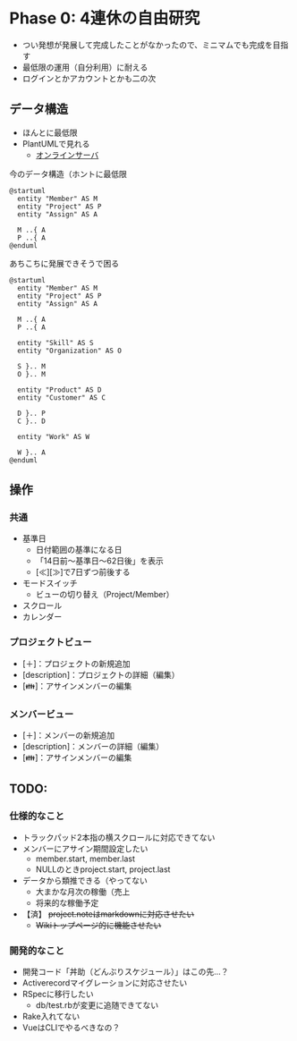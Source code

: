 # Phase 0: 4連休の自由研究

* つい発想が発展して完成したことがなかったので、ミニマムでも完成を目指す
* 最低限の運用（自分利用）に耐える
* ログインとかアカウントとかも二の次

## データ構造

* ほんとに最低限
* PlantUMLで見れる
   * [オンラインサーバ](http://www.plantuml.com/plantuml/uml/SyfFKj2rKt3CoKnELR1Io4ZDoSa70000)

今のデータ構造（ホントに最低限
```plantuml
@startuml
  entity "Member" AS M
  entity "Project" AS P
  entity "Assign" AS A

  M ..{ A
  P ..{ A
@enduml
```

あちこちに発展できそうで困る
```plantuml
@startuml
  entity "Member" AS M
  entity "Project" AS P
  entity "Assign" AS A

  M ..{ A
  P ..{ A

  entity "Skill" AS S
  entity "Organization" AS O

  S }.. M
  O }.. M

  entity "Product" AS D
  entity "Customer" AS C

  D }.. P
  C }.. D

  entity "Work" AS W

  W }.. A
@enduml
```


## 操作

### 共通

* 基準日
   * 日付範囲の基準になる日
   * 「14日前～基準日～62日後」を表示
   * [≪][≫]で7日ずつ前後する
* モードスイッチ
   * ビューの切り替え（Project/Member）
* スクロール
* カレンダー

### プロジェクトビュー

* [＋]：プロジェクトの新規追加
* [description]：プロジェクトの詳細（編集）
* [👪]：アサインメンバーの編集

### メンバービュー

* [＋]：メンバーの新規追加
* [description]：メンバーの詳細（編集）
* [👪]：アサインメンバーの編集

## TODO:

### 仕様的なこと

* トラックパッド2本指の横スクロールに対応できてない
* メンバーにアサイン期間設定したい
   * member.start, member.last
   * NULLのときproject.start, project.last
* データから類推できる（やってない
   * 大まかな月次の稼働（売上
   * 将来的な稼働予定
* 【済】 ~~project.noteはmarkdownに対応させたい~~
   * ~~Wikiトップページ的に機能させたい~~


### 開発的なこと

* 開発コード「丼助（どんぶりスケジュール）」はこの先…？
* Activerecordマイグレーションに対応させたい
* RSpecに移行したい
   * db/test.rbが変更に追随できてない
* Rake入れてない
* VueはCLIでやるべきなの？

